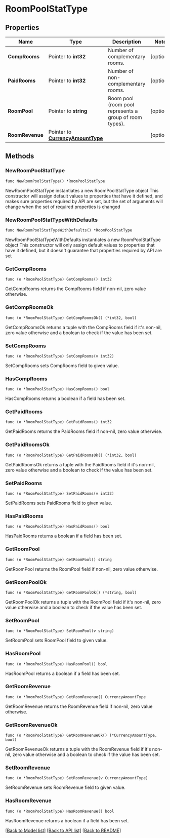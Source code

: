 # RoomPoolStatType

## Properties

Name | Type | Description | Notes
------------ | ------------- | ------------- | -------------
**CompRooms** | Pointer to **int32** | Number of complementary rooms. | [optional] 
**PaidRooms** | Pointer to **int32** | Number of non-complementary rooms. | [optional] 
**RoomPool** | Pointer to **string** | Room pool (room pool represents a group of room types). | [optional] 
**RoomRevenue** | Pointer to [**CurrencyAmountType**](CurrencyAmountType.md) |  | [optional] 

## Methods

### NewRoomPoolStatType

`func NewRoomPoolStatType() *RoomPoolStatType`

NewRoomPoolStatType instantiates a new RoomPoolStatType object
This constructor will assign default values to properties that have it defined,
and makes sure properties required by API are set, but the set of arguments
will change when the set of required properties is changed

### NewRoomPoolStatTypeWithDefaults

`func NewRoomPoolStatTypeWithDefaults() *RoomPoolStatType`

NewRoomPoolStatTypeWithDefaults instantiates a new RoomPoolStatType object
This constructor will only assign default values to properties that have it defined,
but it doesn't guarantee that properties required by API are set

### GetCompRooms

`func (o *RoomPoolStatType) GetCompRooms() int32`

GetCompRooms returns the CompRooms field if non-nil, zero value otherwise.

### GetCompRoomsOk

`func (o *RoomPoolStatType) GetCompRoomsOk() (*int32, bool)`

GetCompRoomsOk returns a tuple with the CompRooms field if it's non-nil, zero value otherwise
and a boolean to check if the value has been set.

### SetCompRooms

`func (o *RoomPoolStatType) SetCompRooms(v int32)`

SetCompRooms sets CompRooms field to given value.

### HasCompRooms

`func (o *RoomPoolStatType) HasCompRooms() bool`

HasCompRooms returns a boolean if a field has been set.

### GetPaidRooms

`func (o *RoomPoolStatType) GetPaidRooms() int32`

GetPaidRooms returns the PaidRooms field if non-nil, zero value otherwise.

### GetPaidRoomsOk

`func (o *RoomPoolStatType) GetPaidRoomsOk() (*int32, bool)`

GetPaidRoomsOk returns a tuple with the PaidRooms field if it's non-nil, zero value otherwise
and a boolean to check if the value has been set.

### SetPaidRooms

`func (o *RoomPoolStatType) SetPaidRooms(v int32)`

SetPaidRooms sets PaidRooms field to given value.

### HasPaidRooms

`func (o *RoomPoolStatType) HasPaidRooms() bool`

HasPaidRooms returns a boolean if a field has been set.

### GetRoomPool

`func (o *RoomPoolStatType) GetRoomPool() string`

GetRoomPool returns the RoomPool field if non-nil, zero value otherwise.

### GetRoomPoolOk

`func (o *RoomPoolStatType) GetRoomPoolOk() (*string, bool)`

GetRoomPoolOk returns a tuple with the RoomPool field if it's non-nil, zero value otherwise
and a boolean to check if the value has been set.

### SetRoomPool

`func (o *RoomPoolStatType) SetRoomPool(v string)`

SetRoomPool sets RoomPool field to given value.

### HasRoomPool

`func (o *RoomPoolStatType) HasRoomPool() bool`

HasRoomPool returns a boolean if a field has been set.

### GetRoomRevenue

`func (o *RoomPoolStatType) GetRoomRevenue() CurrencyAmountType`

GetRoomRevenue returns the RoomRevenue field if non-nil, zero value otherwise.

### GetRoomRevenueOk

`func (o *RoomPoolStatType) GetRoomRevenueOk() (*CurrencyAmountType, bool)`

GetRoomRevenueOk returns a tuple with the RoomRevenue field if it's non-nil, zero value otherwise
and a boolean to check if the value has been set.

### SetRoomRevenue

`func (o *RoomPoolStatType) SetRoomRevenue(v CurrencyAmountType)`

SetRoomRevenue sets RoomRevenue field to given value.

### HasRoomRevenue

`func (o *RoomPoolStatType) HasRoomRevenue() bool`

HasRoomRevenue returns a boolean if a field has been set.


[[Back to Model list]](../README.md#documentation-for-models) [[Back to API list]](../README.md#documentation-for-api-endpoints) [[Back to README]](../README.md)


